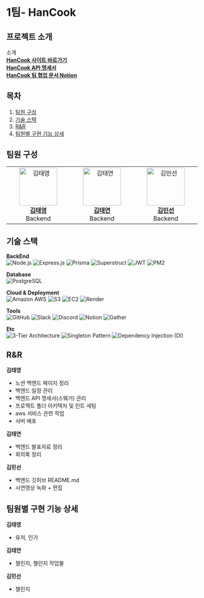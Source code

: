 # 1팀- HanCook

## 프로젝트 소개

소개<br>
<b>[HanCook 사이트 바로가기](<https://www.figma.com/design/CdALCm6ocpye0ldqTfVAvf/%5BTEAM-1%5D-HanCook-(Copy)?node-id=0-1&node-type=canvas&t=DWSDbH9clBOT8QhG-0>)</b><br>
<b>[HanCook API 명세서](https://app.swaggerhub.com/apis-docs/CHESHIREBIZZ/HanCook/1.0.3#/)</b> <br>
<b>[HanCook 팀 협업 문서 Notion](https://www.notion.so/ca92bf8470a145829f4dd4e966f78c4c)</b> <br>

## 목차

1. [팀원 구성](#팀원-구성)
2. [기술 스택](#기술-스택)
3. [R&R](#rr)
4. [팀원별 구현 기능 상세](#팀원별-구현-기능-상세)

## 팀원 구성

<table>
  <tr>
    <td align="center" width="200">
      <a href="https://github.com/csbizz">
        <img src="https://avatars.githubusercontent.com/u/95736373?v=4" alt="김태영" width="100" />
        <br />
        <b>김태영</b>  
      </a>
      <br />
      Backend
    </td>
    <td align="center" width="200">
      <a href="https://github.com/taeyeonkim94">
        <img src="https://avatars.githubusercontent.com/u/176233043?v=4" alt="김태연" width="100" />
        <br />
        <b>김태연</b>
      </a>
      <br />
      Backend
    </td>
    <td align="center" width="200">
      <a href="https://github.com/orgs/2-Docthru-team1/people/alscksdlek">
        <img src="https://avatars.githubusercontent.com/u/164968618?v=4" alt="김민선" width="100" />
        <br />
        <b>김민선</b>
      </a>
      <br />
      Backend
    </td>
  </tr>
</table>

## 기술 스택

**BackEnd** <br>
![Node.js](https://img.shields.io/badge/Node.js-339933?style=flat&logo=node.js&logoColor=white)
![Express.js](https://img.shields.io/badge/Express.js-000000?style=flat&logo=express&logoColor=white)
![Prisma](https://img.shields.io/badge/Prisma-2D3748?style=flat&logo=prisma&logoColor=white)
![Superstruct](https://img.shields.io/badge/Superstruct-F0DB4F?style=flat&logo=javascript&logoColor=black)
![JWT](https://img.shields.io/badge/JWT-000000?style=flat&logo=jsonwebtokens&logoColor=white)
![PM2](https://img.shields.io/badge/PM2-2B037A?style=flat&logo=pm2&logoColor=white)

**Database** <br>
![PostgreSQL](https://img.shields.io/badge/PostgreSQL-336791?style=flat&logo=postgresql&logoColor=white)

**Cloud & Deployment** <br>
![Amazon AWS](https://img.shields.io/badge/Amazon%20AWS-232F3E?style=flat&logo=amazonaws&logoColor=white)
![S3](https://img.shields.io/badge/S3-569A31?style=flat&logo=amazon-s3&logoColor=white)
![EC2](https://img.shields.io/badge/EC2-FF9900?style=flat&logo=amazon-ec2&logoColor=white)
![Render](https://img.shields.io/badge/Render-0466C8?style=flat&logo=render&logoColor=white)

**Tools** <br>
![GitHub](https://img.shields.io/badge/GitHub-181717?style=flat&logo=github&logoColor=white)
![Slack](https://img.shields.io/badge/Slack-4A154B?style=flat&logo=slack&logoColor=white)
![Discord](https://img.shields.io/badge/Discord-5865F2?style=flat&logo=discord&logoColor=white)
![Notion](https://img.shields.io/badge/Notion-000000?style=flat&logo=notion&logoColor=white)
![Gather](https://img.shields.io/badge/Gather-3A2EDE?style=flat&logo=gather&logoColor=white)

**Etc** <br>
![3-Tier Architecture](https://img.shields.io/badge/3--Tier%20Architecture-0052CC?style=flat&logo=architect&logoColor=white)
![Singleton Pattern](https://img.shields.io/badge/Singleton%20Pattern-0052CC?style=flat&logo=patterns&logoColor=white)
![Dependency Injection (DI)](https://img.shields.io/badge/Dependency%20Injection-0052CC?style=flat&logo=injection&logoColor=white)

## R&R

**김태영**

- 노션 백엔드 페이지 정리
- 백엔드 일정 관리
- 백엔드 API 명세서(스웨거) 관리
- 프로젝트 폴더 아키텍처 및 린트 세팅
- aws 서비스 관련 작업
- 서버 배포

**김태연**

- 백엔드 발표자료 정리
- 회의록 정리

**김민선**

- 백엔드 깃허브 README.md
- 시연영상 녹화 + 편집

## 팀원별 구현 기능 상세

**김태영**

- 유저, 인가

**김태연**

- 챌린지, 챌린지 작업물

**김민선**

- 챌린지
